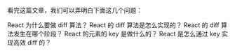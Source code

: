 看完这篇文章，我们可以弄明白下面这几个问题：

React 为什么要做 diff 算法？
React 的 diff 算法是怎么实现的？
React 的 diff 算法发生在哪个阶段？
React 的元素的 key 是做什么的？
React 是怎么通过 key 实现高效 diff 的？